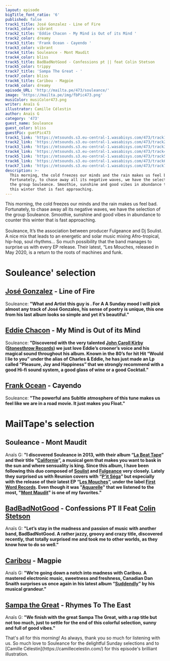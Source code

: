 ```yaml
---
layout: episode
bigTitle_font_ratio: '6'
published: false
track1_title: José Gonzalez - Line of Fire
track1_color: vibrant
track2_title: 'Eddie Chacon - My Mind is Out of its Mind '
track2_color: dreamy
track3_title: 'Frank Ocean - Cayendo '
track3_color: vibrant
track4_title: Souleance - Mont Maudit
track4_color: bliss
track5_title: BadBadNotGood - Confessions pt || feat Colin Stetson
track5_color: trippy
track7_title: 'Sampa The Great - '
track7_color: bliss
track6_title: Caribou - Magpie
track6_color: dreamy
episode_URL: 'http://mailta.pe/473/souleance/'
image: 'https://mailta.pe/img/fbPic473.png'
musiColor: musiColor473.png
writer: Anaïs G
illustrator: Camille Célestin
author: Anaïs G
category: '473'
guest_name: Souleance
guest_color: bliss
guestPic: guetPic473
track1_link: 'https://mtsounds.s3.eu-central-1.wasabisys.com/473/track1.mp3'
track2_link: 'https://mtsounds.s3.eu-central-1.wasabisys.com/473/track2.mp3'
track3_link: 'https://mtsounds.s3.eu-central-1.wasabisys.com/473/track3.mp3'
track4_link: 'https://mtsounds.s3.eu-central-1.wasabisys.com/473/track4.mp3'
track5_link: 'https://mtsounds.s3.eu-central-1.wasabisys.com/473/track5.mp3'
track6_link: 'https://mtsounds.s3.eu-central-1.wasabisys.com/473/track6.mp3'
track7_link: 'https://mtsounds.s3.eu-central-1.wasabisys.com/473/track7.mp3'
description: >-
  This morning, the cold freezes our minds and the rain makes us feel bad.
  Fortunately, to chase away all its negative waves, we have the selection of
  the group Souleance. Smoothie, sunshine and good vibes in abundance to counter
  this winter that is fast approaching.
---
```

<p id="introduction"> This morning, the cold freezes our minds and the rain makes us feel bad. Fortunately, to chase away all its negative waves, we have the selection of the group Souleance. Smoothie, sunshine and good vibes in abundance to counter this winter that is fast approaching.
<br><br>
Souleance, It’s the association between producer Fulgeance and Dj Soulist. A nice mix that leads to an energetic and solar music mixing Afro-tropical, hip-hop, soul rhythms... So much possibility that the band manages to surprise us with every EP release. Their latest, “Les Mouches, released in May 2020, is a return to the roots of machines and funk.
</p>


# Souleance' selection

## [José Gonzalez](http://jose-gonzalez.com/) - Line of Fire
Souleance: **"**What and Artist this guy is . For A A Sunday mood I will pick almost any track of José Gonzales, his sense of poetry is unique, this one from his last album looks so simple and yet it’s beautiful.**"**

## [Eddie Chacon](https://eddiechacon.com/) - My Mind is Out of its Mind
Souleance: **"**Discovered with the very talented [John Caroll Kirby](https://johncarrollkirby.com/) ([Stonesthrow Records](https://www.stonesthrow.com/)) we just love Eddie’s crooner’s voice and his magical sound throughout his album. Known in the 80’s for hit Hit “Would I lie to you” under the alias of Charles & Eddie, he has just made an Lp called “Pleasure, Joy and Happiness” that we strongly recommend with a good Hi-fi sound system, a good glass of wine or a good Cocktail.**"**

## [Frank Ocean](https://blonded.co/) - Cayendo
Souleance: **"**The powerful ans Subltle atmosphere of this tune makes us feel like we are in a road movie. It just makes you Float.**"**


# MailTape's selection

## Souleance - Mont Maudit
Anaïs G: **"**I discovered Souleance in 2013, with their album “[La Beat Tape](https://souleance.bandcamp.com/album/la-beat-tape)” and their title “[Californie](https://souleance.bandcamp.com/album/la-beat-tape)”, a musical gem that makes you want to bask in the sun and where sensuality is king. Since this album, I have been following this duo composed of [Soulist](https://www.facebook.com/soulistofficial/) and [Fulgeance](https://www.facebook.com/fulgeancebeats/) very closely. Lately they surprised us with Reunion covers with “[P’it Séga](https://souleance.bandcamp.com/album/pti-sega-ep)” but especially with the release of their latest EP “[Les Mouches](https://souleance.bandcamp.com/album/les-mouches)”, under the label [First Word Records](http://www.firstwordrecords.com/). Even though it was "[Aquarelle](https://souleance.bandcamp.com/album/les-mouches)" that we listened to the most, "[Mont Maudit](https://souleance.bandcamp.com/album/les-mouches)" is one of my favorites.**"**

## [BadBadNotGood](https://badbadnotgood.bandcamp.com/) - Confessions PT II Feat [Colin Stetson](https://www.colinstetson.com/)
Anaïs G: **"**Let’s stay in the madness and passion of music with another band, BadBadNotGood. A rather jazzy, groovy and crazy title, discovered recently, that totally surprised me and took me to other worlds, as they know how to do so well.**"**

## [Caribou](https://soundcloud.com/caribouband) - Magpie 
Anaïs G: **"**We’re going down a notch into madness with Caribou. A mastered electronic music, sweetness and freshness, Canadian Dan Snaith surprises us once again in his latest album “[Suddendly](https://soundcloud.com/caribouband/sets/suddenly-47811653)” by his musical grandeur.**"**

##  [Sampa the Great](https://www.sampathegreat.com/) - Rhymes To The East 
Anaïs G: **"**We finish with the great Sampa The Great, with a rap title but not too much, just to settle for the end of this colorful selection, sunny and full of good vibes.**"**

<p id="outroduction">That's all for this morning! As always, thank you so much for listening with us. So much love to Souleance for the delightful Sunday selections and to [Camille Célestin](https://camillecelestin.com/) for this episode's brilliant illustration.</p>
